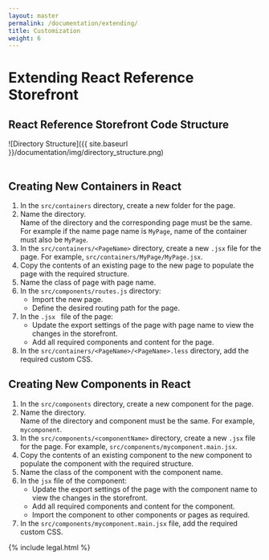 ```yaml
---
layout: master
permalink: /documentation/extending/
title: Customization
weight: 6
---
```

# Extending React Reference Storefront

## React Reference Storefront Code Structure

![Directory Structure]({{ site.baseurl }}/documentation/img/directory_structure.png)
<br/><br/>

## Creating New Containers in React

1. In the `src/containers` directory, create a new folder for the page.
2. Name the directory.<br/> Name of the directory and the corresponding page must be the same. For example if the name page name is `MyPage`, name of the container must also be `MyPage`.
3. In the `src/containers/<PageName>` directory, create a new `.jsx` file for the page. For example, `src/containers/MyPage/MyPage.jsx`.
4. Copy the contents of an existing page to the new page to populate the page with the required structure.
5. Name the class of page with page name.
6. In the `src/components/routes.js` directory:
	* Import the new page.
	* Define the desired routing path for the page.
7. In the `.jsx ` file of the page:
	* Update the export settings of the page with page name to view the changes in the storefront.
	* Add all required components and content for the page.
8. In the `src/containers/<PageName>/<PageName>.less` directory, add the required custom CSS.

## Creating New Components in React

1. In the `src/components` directory, create a new component for the page.
2. Name the directory. <br/> Name of the directory and component must be the same. For example, `mycomponent`.
3. In the `src/components/<componentName>` directory, create a new `.jsx` file for the page. For example, `src/components/mycomponent.main.jsx`.
4. Copy the contents of an existing component to the new component to populate the component with the required structure.
5. Name the class of the component with the component name.
6. In the `jsx` file of the component:
	* Update the export settings of the page with the component name to view the changes in the storefront.
	* Add all required components and content for the component.
	* Import the component to other components or pages as required.
7. In the `src/components/mycomponent.main.jsx` file, add the required custom CSS.

{% include legal.html %}
